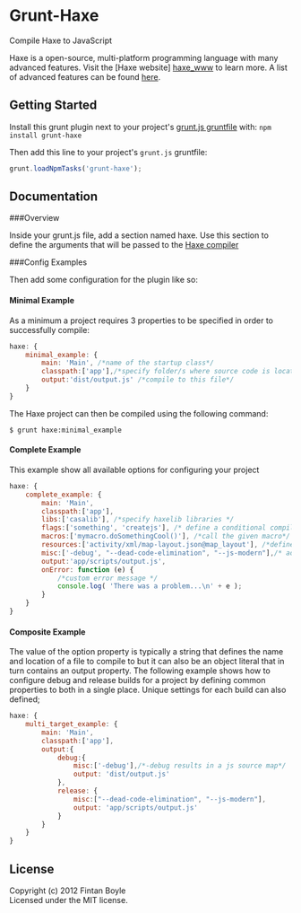 # Grunt-Haxe

Compile Haxe to JavaScript

Haxe is a open-source, multi-platform programming language with many advanced features.  Visit the [Haxe website] [haxe_www] to learn more.  A list of advanced features can be found [here][haxe_features].

## Getting Started
Install this grunt plugin next to your project's [grunt.js gruntfile][getting_started] with: `npm install grunt-haxe`

Then add this line to your project's `grunt.js` gruntfile:

```javascript
grunt.loadNpmTasks('grunt-haxe');
```

[grunt]: https://github.com/gruntjs/grunt
[getting_started]: https://github.com/gruntjs/grunt/blob/master/docs/getting_started.md
[haxe_compiler_doc]: http://haxe.org/doc/compiler
[haxe_www]: http://haxe.org
[haxe_features]: http://haxe.org/doc/features#language-features

## Documentation

###Overview

Inside your grunt.js file, add a section named haxe.  Use this section to define the arguments that will be passed to the [Haxe compiler][haxe_compiler_doc]


###Config Examples

Then add some configuration for the plugin like so:

#### Minimal Example

As a minimum a project requires 3 properties to be specified in order to successfully compile:

``` javascript
haxe: {
	minimal_example: {
		main: 'Main', /*name of the startup class*/
		classpath:['app'],/*specify folder/s where source code is located*/
		output:'dist/output.js' /*compile to this file*/
	}
}
```
The Haxe project can then be compiled using the following command:

```
$ grunt haxe:minimal_example
```

#### Complete Example

This example show all available options for configuring your project

``` javascript
haxe: {
	complete_example: {
		main: 'Main',
		classpath:['app'],
		libs:['casalib'], /*specify haxelib libraries */
		flags:['something', 'createjs'], /* define a conditional compilation flags */
		macros:['mymacro.doSomethingCool()'], /*call the given macro*/
		resources:['activity/xml/map-layout.json@map_layout'], /*define named resource files*/
		misc:['-debug', "--dead-code-elimination", "--js-modern"],/* add any other arguments*/
		output:'app/scripts/output.js',
		onError: function (e) {
			/*custom error message */
			console.log( 'There was a problem...\n' + e );
		}
	}
}
```

#### Composite Example

The value of the option property is typically a string that defines the name and location of a file to compile to but it can also be an object literal that in turn contains an output property.  The following example shows how to configure debug and release builds for a project by defining common properties to both in a single place.  Unique settings for each build can also defined;


``` javascript
haxe: {
	multi_target_example: {
		main: 'Main',
		classpath:['app'],
		output:{
			debug:{
				misc:['-debug'],/*-debug results in a js source map*/
				output: 'dist/output.js'
			},
			release: {
				misc:["--dead-code-elimination", "--js-modern"],
				output: 'app/scripts/output.js'
			}
		}
	}
}
```

## License
Copyright (c) 2012 Fintan Boyle  
Licensed under the MIT license.
